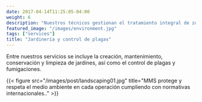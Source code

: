 ```yaml
---
date: 2017-04-14T11:25:05-04:00
weight: 6
description: "Nuestros técnicos gestionan el tratamiento integral de zonas verdes en diferentes espacios"
featured_image: "/images/environment.jpg"
tags: ["services"]
title: "Jardinería y control de plagas"
---
```

Entre nuestros servicios se incluye la creación, mantenimiento, conservación y limpieza de jardines, así como el control de plagas y fumigaciones.

{{< figure src="/images/post/landscaping01.jpg" title="MMS protege y respeta el medio ambiente en cada operación cumpliendo con normativas internacionales.." >}}

